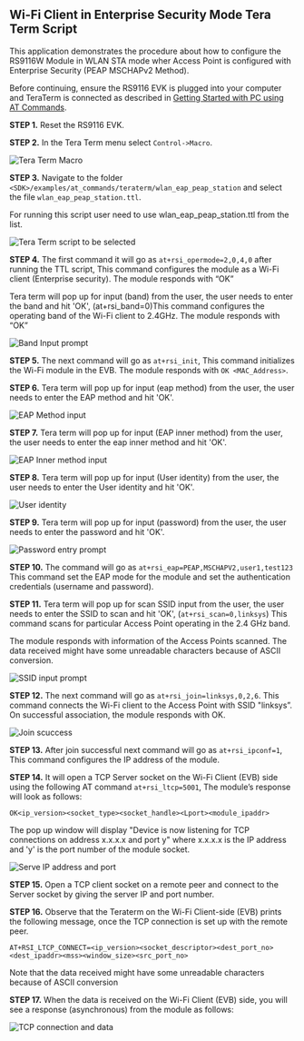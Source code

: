 ## Wi-Fi Client in Enterprise Security Mode Tera Term Script
This application demonstrates the procedure about how to configure the RS9116W Module in WLAN STA mode wher Access Point is configured with Enterprise Security (PEAP MSCHAPv2 Method).

Before continuing, ensure the RS9116 EVK is plugged into your computer and TeraTerm is connected as described in [Getting Started with PC using AT Commands](http://docs.silabs.com/rs9116-wiseconnect/2.4/wifibt-wc-getting-started-with-pc/). 

**STEP 1.** Reset the RS9116 EVK.

**STEP 2.** In the Tera Term menu select `Control->Macro`.

![Tera Term Macro](./resources/tera-term-macro.png)
	
**STEP 3.** Navigate to the folder `<SDK>/examples/at_commands/teraterm/wlan_eap_peap_station` and select the file `wlan_eap_peap_station.ttl`.

For running this script user need to use wlan_eap_peap_station.ttl from the list.

![Tera Term script to be selected](./resources/tera-term-scripts-eap-station.png)


**STEP 4.** The first command it will go as `at+rsi_opermode=2,0,4,0` after running the TTL script, This command configures the module as a Wi-Fi client (Enterprise security). The module responds with “OK”

Tera term will pop up for input (band) from the user, the user needs to enter the band and hit 'OK', (at+rsi_band=0)This command configures the operating band of the Wi-Fi client to 2.4GHz. The module responds with “OK”

![Band Input prompt](./resources/band.png)


**STEP 5.** The next command will go as `at+rsi_init`, This command initializes the Wi-Fi module in the EVB. The module responds with `OK <MAC_Address>`.


**STEP 6.** Tera term will pop up for input (eap method) from the user, the user needs to enter the EAP method and hit 'OK'.

![EAP Method input](./resources/eap-method.png)


**STEP 7.**  Tera term will pop up for input (EAP inner method) from the user, the user needs to enter the eap inner method and hit 'OK'.

![EAP Inner method input](./resources/eap-inner-method.png)


**STEP 8.** Tera term will pop up for input (User identity) from the user, the user needs to enter the User identity and hit 'OK'.

![User identity](./resources/user-identity.png)


**STEP 9.** Tera term will pop up for input (password) from the user, the user needs to enter the password and hit 'OK'.

![Password entry prompt](./resources/enter-password.png)


**STEP 10.** The command will go as `at+rsi_eap=PEAP,MSCHAPV2,user1,test123` This command set the EAP mode for the module and set the authentication credentials (username and password).


**STEP 11.** Tera term will pop up for scan SSID input from the user, the user needs to enter the SSID to scan and hit 'OK', (`at+rsi_scan=0,linksys`) This command scans for particular Access Point operating in the 2.4 GHz band.

The module responds with information of the Access Points scanned. The data received might have some unreadable characters because of ASCII conversion.

![SSID input prompt](./resources/enter-ssid.png)


**STEP 12.** The next command will go as `at+rsi_join=linksys,0,2,6`. This command connects the Wi-Fi client to the Access Point with SSID "linksys”. On successful association, the module responds with OK.

![Join scuccess](./resources/join-successful.png)


**STEP 13.** After join successful next command will go as `at+rsi_ipconf=1`, This command configures the IP address of the module.


**STEP 14.** It will open a TCP Server socket on the Wi-Fi Client (EVB) side using the following AT command `at+rsi_ltcp=5001`, The module’s response will look as follows:

`OK<ip_version><socket_type><socket_handle><Lport><module_ipaddr>`

The pop up window will display "Device is now listening for TCP connections on address x.x.x.x and port y" where x.x.x.x is the IP address and 'y' is the port number of the module socket.

![Serve IP address and port](./resources/tcp-connection.png)


**STEP 15.** Open a TCP client socket on a remote peer and connect to the Server socket by giving the server IP and port number.


**STEP 16.** Observe that the Teraterm on the Wi-Fi Client-side (EVB) prints the following message, once the TCP connection is set up with the remote peer.

`AT+RSI_LTCP_CONNECT=<ip_version><socket_descriptor><dest_port_no><dest_ipaddr><mss><window_size><src_port_no>`

Note that the data received might have some unreadable characters because of ASCII conversion


**STEP 17.** When the data is received on the Wi-Fi Client (EVB) side, you will see a response (asynchronous) from the module as follows:

![TCP connection and data](./resources/data-received-on-wifi-client.png)









  



